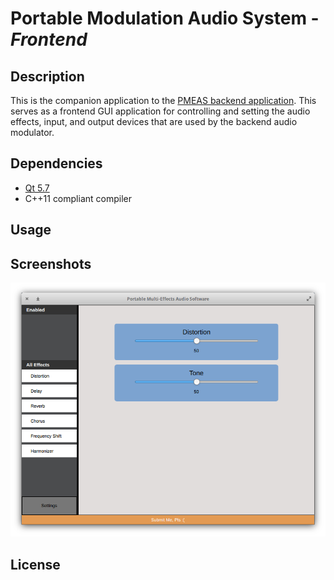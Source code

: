 # Portable Modulation Audio System - *Frontend*

## Description

This is the companion application to the [PMEAS backend application](https://github.com/pmeas/pmeas-backend). This serves as a frontend GUI application for controlling and setting the audio effects, input, and output devices that are used by the backend audio modulator.

## Dependencies

* [Qt 5.7](https://www.qt.io/qt5-7/)
* C++11 compliant compiler

## Usage

## Screenshots
![Mainview](/screenies/mainview.png "Main View Screenshot")

## License
